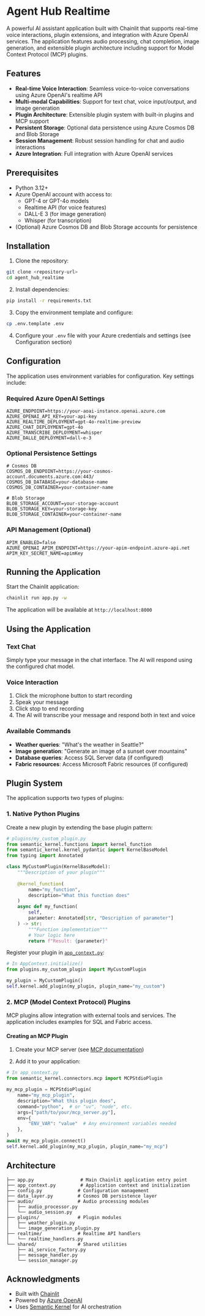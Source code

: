 # Agent Hub Realtime

A powerful AI assistant application built with Chainlit that supports real-time voice interactions, plugin extensions, and integration with Azure OpenAI services. The application features audio processing, chat completion, image generation, and extensible plugin architecture including support for Model Context Protocol (MCP) plugins.

## Features

- **Real-time Voice Interaction**: Seamless voice-to-voice conversations using Azure OpenAI's realtime API
- **Multi-modal Capabilities**: Support for text chat, voice input/output, and image generation
- **Plugin Architecture**: Extensible plugin system with built-in plugins and MCP support
- **Persistent Storage**: Optional data persistence using Azure Cosmos DB and Blob Storage
- **Session Management**: Robust session handling for chat and audio interactions
- **Azure Integration**: Full integration with Azure OpenAI services

## Prerequisites

- Python 3.12+
- Azure OpenAI account with access to:
  - GPT-4 or GPT-4o models
  - Realtime API (for voice features)
  - DALL-E 3 (for image generation)
  - Whisper (for transcription)
- (Optional) Azure Cosmos DB and Blob Storage accounts for persistence

## Installation

1. Clone the repository:
```bash
git clone <repository-url>
cd agent_hub_realtime
```

2. Install dependencies:
```bash
pip install -r requirements.txt
```

3. Copy the environment template and configure:
```bash
cp .env.template .env
```

4. Configure your `.env` file with your Azure credentials and settings (see Configuration section)

## Configuration

The application uses environment variables for configuration. Key settings include:

### Required Azure OpenAI Settings
```env
AZURE_ENDPOINT=https://your-aoai-instance.openai.azure.com
AZURE_OPENAI_API_KEY=your-api-key
AZURE_REALTIME_DEPLOYMENT=gpt-4o-realtime-preview
AZURE_CHAT_DEPLOYMENT=gpt-4o
AZURE_TRANSCRIBE_DEPLOYMENT=whisper
AZURE_DALLE_DEPLOYMENT=dall-e-3
```

### Optional Persistence Settings
```env
# Cosmos DB
COSMOS_DB_ENDPOINT=https://your-cosmos-account.documents.azure.com:443/
COSMOS_DB_DATABASE=your-database-name
COSMOS_DB_CONTAINER=your-container-name

# Blob Storage
BLOB_STORAGE_ACCOUNT=your-storage-account
BLOB_STORAGE_KEY=your-storage-key
BLOB_STORAGE_CONTAINER=your-container-name
```

### API Management (Optional)
```env
APIM_ENABLED=false
AZURE_OPENAI_APIM_ENDPOINT=https://your-apim-endpoint.azure-api.net
APIM_KEY_SECRET_NAME=apimKey
```

## Running the Application

Start the Chainlit application:
```bash
chainlit run app.py -w
```

The application will be available at `http://localhost:8000`

## Using the Application

### Text Chat
Simply type your message in the chat interface. The AI will respond using the configured chat model.

### Voice Interaction
1. Click the microphone button to start recording
2. Speak your message
3. Click stop to end recording
4. The AI will transcribe your message and respond both in text and voice

### Available Commands
- **Weather queries**: "What's the weather in Seattle?"
- **Image generation**: "Generate an image of a sunset over mountains"
- **Database queries**: Access SQL Server data (if configured)
- **Fabric resources**: Access Microsoft Fabric resources (if configured)

## Plugin System

The application supports two types of plugins:

### 1. Native Python Plugins

Create a new plugin by extending the base plugin pattern:

```python
# plugins/my_custom_plugin.py
from semantic_kernel.functions import kernel_function
from semantic_kernel.kernel_pydantic import KernelBaseModel
from typing import Annotated

class MyCustomPlugin(KernelBaseModel):
    """Description of your plugin"""
    
    @kernel_function(
        name="my_function",
        description="What this function does"
    )
    async def my_function(
        self,
        parameter: Annotated[str, "Description of parameter"]
    ) -> str:
        """Function implementation"""
        # Your logic here
        return f"Result: {parameter}"
```

Register your plugin in [`app_context.py`](app_context.py):

```python
# In AppContext.initialize()
from plugins.my_custom_plugin import MyCustomPlugin

my_plugin = MyCustomPlugin()
self.kernel.add_plugin(my_plugin, plugin_name="my_custom")
```

### 2. MCP (Model Context Protocol) Plugins

MCP plugins allow integration with external tools and services. The application includes examples for SQL and Fabric access.

#### Creating an MCP Plugin

1. Create your MCP server (see [MCP documentation](https://github.com/modelcontextprotocol))

2. Add it to your application:

```python
# In app_context.py
from semantic_kernel.connectors.mcp import MCPStdioPlugin

my_mcp_plugin = MCPStdioPlugin(
    name="my_mcp_plugin",
    description="What this plugin does",
    command="python",  # or "uv", "node", etc.
    args=["path/to/your/mcp_server.py"],
    env={
        "ENV_VAR": "value"  # Any environment variables needed
    },
)
await my_mcp_plugin.connect()
self.kernel.add_plugin(my_mcp_plugin, plugin_name="my_mcp")
```

## Architecture

```
├── app.py                 # Main Chainlit application entry point
├── app_context.py         # Application context and initialization
├── config.py             # Configuration management
├── data_layer.py         # Cosmos DB persistence layer
├── audio/                # Audio processing modules
│   ├── audio_processor.py
│   └── audio_session.py
├── plugins/              # Plugin modules
│   ├── weather_plugin.py
│   └── image_generation_plugin.py
├── realtime/             # Realtime API handlers
│   └── realtime_handlers.py
└── shared/               # Shared utilities
    ├── ai_service_factory.py
    ├── message_handler.py
    └── session_manager.py
```



## Acknowledgments

- Built with [Chainlit](https://chainlit.io/)
- Powered by [Azure OpenAI](https://azure.microsoft.com/en-us/products/ai-services/openai-service)
- Uses [Semantic Kernel](https://github.com/microsoft/semantic-kernel) for AI orchestration